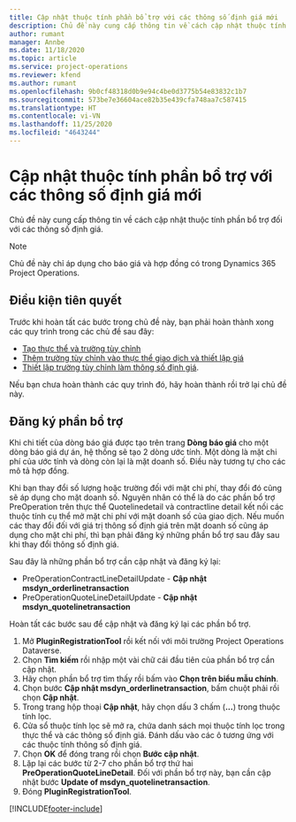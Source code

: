 ```yaml
---
title: Cập nhật thuộc tính phần bổ trợ với các thông số định giá mới
description: Chủ đề này cung cấp thông tin về cách cập nhật thuộc tính phần bổ trợ đối với các thông số định giá.
author: rumant
manager: Annbe
ms.date: 11/18/2020
ms.topic: article
ms.service: project-operations
ms.reviewer: kfend
ms.author: rumant
ms.openlocfilehash: 9b0cf48318d0b9e94c4be0d3775b54e83832c1b7
ms.sourcegitcommit: 573be7e36604ace82b35e439cfa748aa7c587415
ms.translationtype: HT
ms.contentlocale: vi-VN
ms.lasthandoff: 11/25/2020
ms.locfileid: "4643244"
---
```

# <a name="update-plug-in-attributes-with-new-pricing-dimensions"></a>Cập nhật thuộc tính phần bổ trợ với các thông số định giá mới

Chủ đề này cung cấp thông tin về cách cập nhật thuộc tính phần bổ trợ đối với các thông số định giá.

> [!NOTE]
> Chủ đề này chỉ áp dụng cho báo giá và hợp đồng có trong Dynamics 365 Project Operations.

## <a name="prerequisites"></a>Điều kiện tiên quyết
Trước khi hoàn tất các bước trong chủ đề này, bạn phải hoàn thành xong các quy trình trong các chủ đề sau đây:

  - [Tạo thực thể và trường tùy chỉnh](create-custom-fields-entities-pricing-dimensions.md) 
  - [Thêm trường tùy chỉnh vào thực thể giao dịch và thiết lập giá ](add-custom-fields-price-setup-transactional-entities.md)
  - [Thiết lập trường tùy chỉnh làm thông số định giá](set-up-custom-fields-pricing-dimensions.md). 
  
Nếu bạn chưa hoàn thành các quy trình đó, hãy hoàn thành rồi trở lại chủ đề này.

## <a name="register-a-plug-in"></a>Đăng ký phần bổ trợ
Khi chi tiết của dòng báo giá được tạo trên trang **Dòng báo giá** cho một dòng báo giá dự án, hệ thống sẽ tạo 2 dòng ước tính. Một dòng là mặt chi phí của ước tính và dòng còn lại là mặt doanh số. Điều này tương tự cho các mô tả hợp đồng.

Khi bạn thay đổi số lượng hoặc trường đối với mặt chi phí, thay đổi đó cũng sẽ áp dụng cho mặt doanh số. Nguyên nhân có thể là do các phần bổ trợ PreOperation trên thực thể Quotelinedetail và contractline detail kết nối các thuộc tính cụ thể mở mặt chi phí với mặt doanh số của giao dịch. Nếu muốn các thay đổi đối với giá trị thông số định giá trên mặt doanh số cũng áp dụng cho mặt chi phí, thì bạn phải đăng ký những phần bổ trợ sau đây sau khi thay đổi thông số định giá.

Sau đây là những phần bổ trợ cần cập nhật và đăng ký lại:

- PreOperationContractLineDetailUpdate - **Cập nhật msdyn_orderlinetransaction**
- PreOperationQuoteLineDetailUpdate - **Cập nhật msdyn_quotelinetransaction**

Hoàn tất các bước sau để cập nhật và đăng ký lại các phần bổ trợ.

1. Mở **PluginRegistrationTool** rồi kết nối với môi trường Project Operations Dataverse.
2. Chọn **Tìm kiếm** rồi nhập một vài chữ cái đầu tiên của phần bổ trợ cần cập nhật.
3. Hãy chọn phần bổ trợ tìm thấy rồi bấm vào **Chọn trên biểu mẫu chính**.
4. Chọn bước **Cập nhật msdyn_orderlinetransaction**, bấm chuột phải rồi chọn **Cập nhật**.
5. Trong trang hộp thoại **Cập nhật**, hãy chọn dấu 3 chấm (**...**) trong thuộc tính lọc.
6. Cửa sổ thuộc tính lọc sẽ mở ra, chứa danh sách mọi thuộc tính lọc trong thực thể và các thông số định giá. Đánh dấu vào các ô tương ứng với các thuộc tính thông số định giá.
7. Chọn **OK** để đóng trang rồi chọn **Bước cập nhật**.
8. Lặp lại các bước từ 2-7 cho phần bổ trợ thứ hai **PreOperationQuoteLineDetail**. Đối với phần bổ trợ này, bạn cần cập nhật bước **Update of msdyn_quotelinetransaction**.
9. Đóng **PluginRegistrationTool**.


[!INCLUDE[footer-include](../includes/footer-banner.md)]